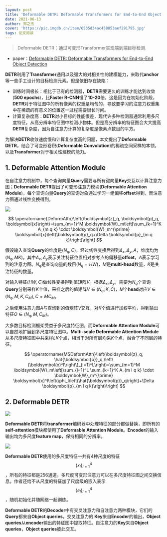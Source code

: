 ```yaml
---
layout: post
title: 'Deformable DETR: Deformable Transformers for End-to-End Object Detection'
date: 2021-06-13
author: 郑之杰
cover: 'https://pic.imgdb.cn/item/6535d34ac458853aef291795.jpg'
tags: 论文阅读
---
```


> Deformable DETR：通过可变形Transformer实现端到端目标检测.

- paper：[Deformable DETR: Deformable Transformers for End-to-End Object Detection](https://arxiv.org/abs/2010.04159)

**DETR**利用了**Transformer**通用以及强大的对相关性的建模能力，来取代**anchor**等一些手工设计的目标检测元素。但是依旧存在缺陷：
- 训练时间极长：相比于已有的检测器，**DETR**需要更久的训练才能达到收敛(**500 epochs**)，比**Faster R-CNN**慢了**10-20**倍。这是因为在初始化阶段，**DETR**对于特征图中的所有像素的权重是均匀的，导致要学习的注意力权重集中在稀疏的有意义的位置这一过程需要很长时间。
- 计算复杂度高：**DETR**对小目标的性能很差，现代许多种检测器通常利用多尺度特征，从高分辨率特征图中检测小物体。但是高分辨率的特征图会大大提高**DETR**复杂度，因为自注意力计算的复杂度是像素点数目的平方。

为解决**DETR**收敛速度慢和计算复杂度高的问题，本文提出了**Deformable DETR**，结合了可变形卷积(**Deformable Convolution**)的稀疏空间采样的本领，以及**Transformer**对于相关性建模的能力。

## 1. Deformable Attention Module

在自注意力机制中，每个查询向量**Query**需要与所有键向量**Key**交互以计算注意力图；**Deformable DETR**提出了可变形注意力模块(**Deformable Attention Module**)，每个查询向量**Query**的查询对象通过学习一组偏移**offset**得到，而注意力图通过线性变换得到。

![](https://pic.imgdb.cn/item/6535d73fc458853aef324f3d.jpg)

$$
\operatorname{DeformAttn}\left(\boldsymbol{z}_q, \boldsymbol{p}_q, \boldsymbol{x}\right)=\sum_{m=1}^M \boldsymbol{W}_m\left[\sum_{k=1}^K A_{m q k} \cdot \boldsymbol{W}_m^{\prime} \boldsymbol{x}\left(\boldsymbol{p}_q+\Delta \boldsymbol{p}_{m q k}\right)\right]
$$

假设输入查询**Query**的维度是$(N_q,C)$，经过线性变换后得到$\Delta_x,\Delta_y,A$，维度均为$(N_q,MK)$。其中$\Delta_x,\Delta_y$表示关注特征位置相对参考点的偏移量**offset**，$A$表示学习到的注意力图。$N_q$是查询向量的数目($N_q=HW$)，$M$是**multi-head**数量，$K$是关注特征的数量。

对输入特征$(HW,C)$做线性变换得到值矩阵$V$。根据$\Delta_x,\Delta_y$，需要为$N_q$个查询**Query**分别采样$K$个值，采样之后的值矩阵$V \in (N_q, K, C)$，$M$个**head**对应$V \in (N_q, M, K, C_M),C=MC_M$。

之后使用注意力图$A$与查询到的值矩阵$V$交互，对$K$个值进行加权平均，得到输出特征$O\in (N_q,M,C_M)$。

大多数目标检测框架受益于多尺度特征图，而**Deformable Attention Module**可以自然地扩展到多尺度特征图中。**Multi-scale Deformable Attention Module**从多尺度特征图中共采样$LK$个点，相当于对所有层均采$K$个点，融合了不同层的特征。

$$
\operatorname{MSDeformAttn}\left(\boldsymbol{z}_q, \hat{\boldsymbol{p}}_q,\left\{\boldsymbol{x}^l\right\}_{l=1}^L\right)=\sum_{m=1}^M \boldsymbol{W}_m\left[\sum_{l=1}^L \sum_{k=1}^K A_{m l q k} \cdot \boldsymbol{W}_m^{\prime} \boldsymbol{x}^l\left(\phi_l\left(\hat{\boldsymbol{p}}_q\right)+\Delta \boldsymbol{p}_{m l q k}\right)\right]
$$

## 2. Deformable DETR

![](https://pic.imgdb.cn/item/6535e122c458853aef4a9378.jpg)

**Deformable DETR**将**transformer**编码器中处理特征的部分都做替换，即所有的**self-attention**模块都使用了**Deformable Attention Module**。**Encoder**的输入输出均为多尺度**feature map**，保持相同的分辨率。

![](https://pic.imgdb.cn/item/6535e2ccc458853aef4ef146.jpg)

**Deformable DETR**使用的多尺度特征一共有$4$种尺度的特征$$\{x_l\}_{l=1}^4$$，所有的特征都是$256$通道。多尺度可变形注意力可以在多尺度特征图之间交换信息。作者还给不从尺度的特征加了尺度级的嵌入表示$$\{e_l\}_{l=1}^4$$，随机初始化并随网络一起训练。

**Deformable DETR**的**Decoder**中有交叉注意力和自注意力两种模块，它们的**Query**都来自**Object queries**，交叉注意力的 **Key**来自**Encoder**的输出，**Object queries**从**encoder**输出的特征图中提取特征。自注意力的**Key**来自**Object queries**，**Object queries**彼此交互。



